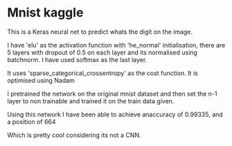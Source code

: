 # Mnist kaggle

This is a Keras neural net to predict whats the digit on the image.

I have 'elu' as the activation function with 'he_normal' initialisation, there are 5 layers with dropout of 0.5 on each layer and its normalised using batchnorm.
I have used softmax as the last layer. 

It uses 'sparse_categorical_crossentropy' as the cost function.
It is optimised using Nadam

I pretrained the network on the original mnist dataset and then set the n-1 layer to non trainable and trained it on the train data given.

Using this network I have been able to achieve anaccuracy of 0.99335,
and a position of 664

Which is pretty cool considering its not a CNN.
